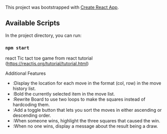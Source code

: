 This project was bootstrapped with [Create React App](https://github.com/facebook/create-react-app).

## Available Scripts

In the project directory, you can run:

### `npm start`

react Tic tact toe game from react tutorial (https://reactjs.org/tutorial/tutorial.html)

Additional Features
* :Display the location for each move in the format (col, row) in the move history list.
* :Bold the currently selected item in the move list.
* :Rewrite Board to use two loops to make the squares instead of hardcoding them.
* :Add a toggle button that lets you sort the moves in either ascending or descending order.
* :When someone wins, highlight the three squares that caused the win.
* :When no one wins, display a message about the result being a draw.

